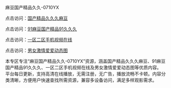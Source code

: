 麻豆国产精品久久-0710YX

点击访问：<a href="https://heiliaozj3tjd.pages.dev">国产精品久久久麻豆</a>

点击访问：<a href="https://heiliaoe8ajia.pages.dev">91麻豆国产精品91久久久</a>

点击访问：<a href="https://heiliaoxqkkct.pages.dev">一区二区手机视频在线</a>

点击访问：<a href="https://heiliaoxwd5i8.pages.dev">男女激情爱爱动态图</a>

本专区专注“麻豆国产精品久久-0710YX”资源，涵盖国产精品久久久麻豆、91麻豆国产精品91久久久、一区二区手机视频在线及男女激情爱爱动态图等优质内容。平台每日更新，支持高清在线播放，无需注册，无广告，播放流畅不卡顿。内容分类清晰，方便用户快速查找所需资源，兼容多设备访问，满足多样观影需求。

<span style="display:none;">[Canonical link](https://github.com/sau20250710/so7)</span>
